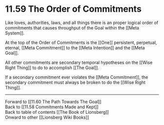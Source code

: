 # 11.59 The Order of Commitments

Like loves, authorities, laws, and all things there is an proper logical order of commitments that causes throughput of the Goal within the [[Meta System]].

At the top of the Order of Commitments is the [[One]] persistent, perpetual, eternal, [[Meta Commitment]] to the [[Meta Intention]] and the [[Meta Goal]]. 

All other commitments are secondary temporal hypotheses on the [[Wise Right Thing]] to do to accomplish [[The Goal]].

If a secondary commitment ever violates the [[Meta Commitment]],  the secondary commitment must always be broken to do the [[Wise Right Thing]]. 

___

Forward to [[11.60 The Path Towards The Goal]]  
Back to [[11.58 Commitments Made and Kept]]  
Back to table of contents [[The Book of Lionsberg]]  
Onward to other [[Lionsberg Wiki Books]]  

